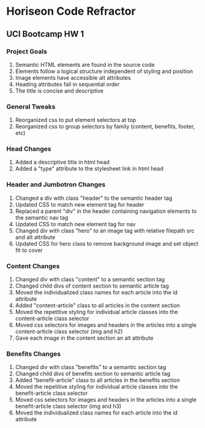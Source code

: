 # Horiseon Code Refractor
## UCI Bootcamp HW 1

### Project Goals
1. Semantic HTML elements are found in the source code
2. Elements follow a logical structure independent of styling and position
3. Image elements have accessible alt attributes
4. Heading attributes fall in sequential order
5. The title is concise and descriptive

### General Tweaks
1. Reorganized css to put element selectors at top
2. Reorganized css to group selectors by family (content, benefits, footer, etc)

### Head Changes
1. Added a descriptive title in html head
2. Added a "type" attribute to the stylesheet link in html head

### Header and Jumbotron Changes
1. Changed a div with class "header" to the semantic header tag
2. Updated CSS to match new element tag for header
3. Replaced a parent "div" in the header containing navigation elements to the semantic nav tag
4. Updated CSS to match new element tag for nav
5. Changed div with class "hero" to an image tag with relative filepath src and alt attribute
6. Updated CSS for hero class to remove background image and set object fit to cover

### Content Changes
1. Changed div with class "content" to a semantic section tag
2. Changed child divs of content section to semantic article tag
3. Moved the individualized class names for each article into the id attribute
4. Added "content-article" class to all articles in the content section
5. Moved the repetitive styling for individual article classes into the content-article class selector
6. Moved css selectors for images and headers in the articles into a single content-article class selector (img and h2)
7. Gave each image in the content section an alt attribute

### Benefits Changes
1. Changed div with class "benefits" to a semantic section tag
2. Changed child divs of benefits section to semantic article tag
3. Added "benefit-article" class to all articles in the benefits section
5. Moved the repetitive styling for individual article classes into the benefit-article class selector
6. Moved css selectors for images and headers in the articles into a single benefit-article class selector (img and h3)
7. Moved the individualized class names for each article into the id attribute